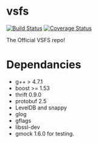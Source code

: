 vsfs
====

[![Build Status](https://travis-ci.org/vsfs/vsfs.png?branch=master)](https://travis-ci.org/vsfs/vsfs)
[![Coverage Status](https://coveralls.io/repos/vsfs/vsfs/badge.png?branch=master)](https://coveralls.io/r/vsfs/vsfs?branch=master)

The Official VSFS repo!

# Dependancies

 - g++ > 4.7.1
 - boost >= 1.53
 - thrift 0.9.0
 - protobuf 2.5
 - LevelDB and snappy
 - glog
 - gflags
 - libssl-dev
 - gmock 1.6.0 for testing.
